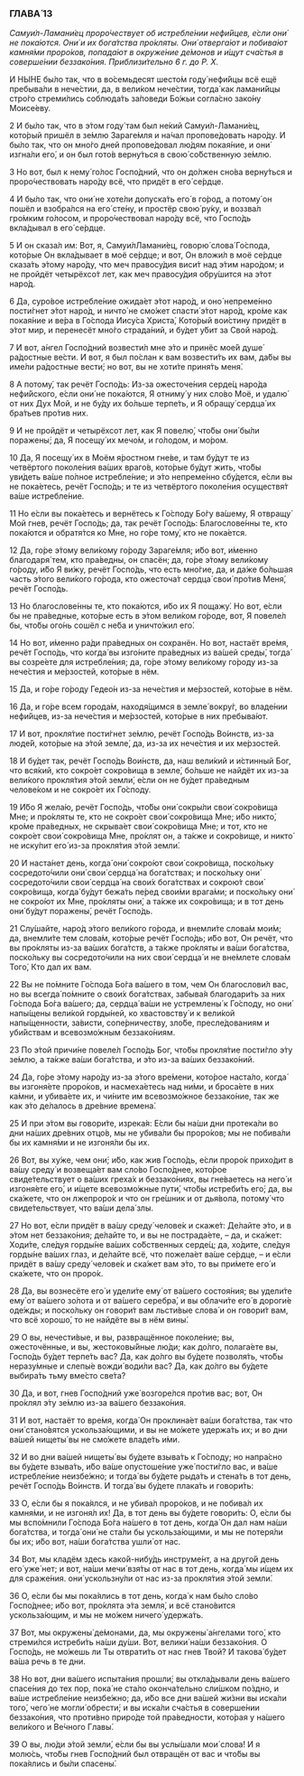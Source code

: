 ### ГЛАВА́ 13

_Самуи́л-Ламани́ец проро́чествует об истребле́нии нефи́йцев, е́сли они́ не пока́ются. Они́ и их бога́тства про́кляты. Они́ отверга́ют и побива́ют камня́ми проро́ков, попада́ют в окруже́ние де́монов и и́щут сча́стья в соверше́нии беззако́ния. Приблизи́тельно 6 г. до Р. Х._

И НЫ́НЕ бы́ло так, что в во́семьдесят шесто́м году́ нефи́йцы всё ещё пребыва́ли в нече́стии, да, в вели́ком нече́стии, тогда́ как ламани́йцы стро́го стреми́лись соблюда́ть за́поведи Бо́жьи согла́сно зако́ну Моисе́еву.

2 И бы́ло так, что в э́том году́ там был не́кий Самуи́л-Ламани́ец, кото́рый пришёл в зе́млю Зараге́мля и на́чал пропове́довать наро́ду. И бы́ло так, что он мно́го дней пропове́довал лю́дям покая́ние, и они́ изгна́ли его́, и он был гото́в верну́ться в свою́ со́бственную зе́млю.

3 Но вот, был к нему́ го́лос Госпо́дний, что он до́лжен сно́ва верну́ться и проро́чествовать наро́ду всё, что придёт в его́ се́рдце.

4 И бы́ло так, что они́ не хоте́ли допуска́ть его́ в го́род, а потому́ он пошёл и взобра́лся на его́ сте́ну, и простёр свою́ ру́ку, и воззва́л гро́мким го́лосом, и проро́чествовал наро́ду всё, что Госпо́дь вкла́дывал в его́ се́рдце.

5 И он сказа́л им: Вот, я, Самуи́лЛамани́ец, говорю́ слова́ Го́спода, кото́рые Он вкла́дывает в моё се́рдце; и вот, Он вложи́л в моё се́рдце сказа́ть э́тому наро́ду, что меч правосу́дия виси́т над э́тим наро́дом; и не пройдёт четырёхсо́т лет, как меч правосу́дия обру́шится на э́тот наро́д.

6 Да, суро́вое истребле́ние ожида́ет э́тот наро́д, и оно́ непреме́нно пости́гнет э́тот наро́д, и ничто́ не смо́жет спасти́ э́тот наро́д, кро́ме как покая́ние и ве́ра в Го́спода Иису́са Христа́, Кото́рый вои́стину придёт в э́тот мир, и перенесёт мно́го страда́ний, и бу́дет у́бит за Свой наро́д.

7 И вот, а́нгел Госпо́дний возвести́л мне э́то и принёс мое́й душе́ ра́достные ве́сти. И вот, я был по́слан к вам возвести́ть их вам, да́бы вы име́ли ра́достные вести́; но вот, вы не хоти́те приня́ть меня́.

8 А потому́, так речёт Госпо́дь: Из-за ожесточе́ния серде́ц наро́да нефи́йского, е́сли они́ не пока́ются, Я отниму́ у них сло́во Моё, и удалю́ от них Дух Мой, и не бу́ду их бо́льше терпе́ть, и Я обращу́ сердца́ их бра́тьев про́тив них.

9 И не пройдёт и четырёхсот лет, как Я повелю́, что́бы они́ бы́ли поражены́; да, Я посещу́ их мечо́м, и го́лодом, и мо́ром.

10 Да, Я посещу́ их в Моём я́ростном гне́ве, и там бу́дут те из четвёртого поколе́ния ва́ших враго́в, кото́рые бу́дут жить, что́бы уви́деть ва́ше по́лное истребле́ние; и э́то непреме́нно сбу́дется, е́сли вы не пока́етесь, речёт Госпо́дь; и те из четвёртого поколе́ния осуществя́т ва́ше истребле́ние.

11 Но е́сли вы пока́етесь и вернётесь к Го́споду Бо́гу ва́шему, Я отвращу́ Мой гнев, речёт Госпо́дь; да, так речёт Госпо́дь: Благослове́нны те, кто пока́ются и обратя́тся ко Мне, но го́ре тому́, кто не пока́ется.

12 Да, го́ре э́тому вели́кому го́роду Зараге́мля; и́бо вот, и́менно благодаря́ тем, кто пра́ведны, он спасён; да, го́ре э́тому вели́кому го́роду, и́бо Я ви́жу, речёт Госпо́дь, что есть мно́гие, да, и да́же бо́льшая часть э́того вели́кого го́рода, кто ожесточа́т сердца́ свои́ про́тив Меня́, речёт Госпо́дь.

13 Но благослове́нны те, кто пока́ются, и́бо их Я пощажу́. Но вот, е́сли бы не пра́ведные, кото́рые есть в э́том вели́ком го́роде, вот, Я повеле́л бы, что́бы ого́нь сошёл с не́ба и уничто́жил его́.

14 Но вот, и́менно ра́ди пра́ведных он сохранён. Но вот, настаёт вре́мя, речёт Госпо́дь, что когда́ вы изго́ните пра́ведных из ва́шей среды́, тогда́ вы созре́ете для истребле́ния; да, го́ре э́тому вели́кому го́роду из-за нече́стия и ме́рзостей, кото́рые в нём.

15 Да, и го́ре го́роду Гедео́н из-за нече́стия и ме́рзостей, кото́рые в нём.

16 Да, и го́ре всем города́м, находя́щимся в земле́ вокру́г, во владе́нии нефи́йцев, из-за нече́стия и ме́рзостей, кото́рые в них пребыва́ют.

17 И вот, прокля́тие пости́гнет зе́млю, речёт Госпо́дь Во́инств, из-за люде́й, кото́рые на э́той земле́, да, из-за их нече́стия и их ме́рзостей.

18 И бу́дет так, речёт Госпо́дь Вои́нств, да, наш вели́кий и и́стинный Бог, что вся́кий, кто сокро́ет сокро́вища в земле́, бо́льше не найдёт их из-за вели́кого прокля́тия э́той земли́, е́сли он не бу́дет пра́ведным челове́ком и не сокро́ет их Го́споду.

19 И́бо Я жела́ю, речёт Госпо́дь, что́бы они́ сокры́ли свои́ сокро́вища Мне; и про́кляты те, кто не сокро́ет свои́ сокро́вища Мне; и́бо никто́, кро́ме пра́ведных, не скрыва́ет свои́ сокро́вища Мне; и тот, кто не сокро́ет свои́ сокро́вища Мне, про́клят он, а та́кже и сокро́вище, и никто́ не иску́пит его́ из-за прокля́тия э́той земли́.

20 И наста́нет день, когда́ они́ сокро́ют свои́ сокро́вища, поско́льку сосредото́чили они́ свои́ сердца́ на бога́тствах; и поско́льку они́ сосредото́чили свои́ сердца́ на свои́х бога́тствах и сокрою́т свои́ сокро́вища, когда́ бу́дут бежа́ть пе́ред свои́ми врага́ми; и поско́льку они́ не сокро́ют их Мне, про́кляты они́, а та́кже их сокро́вища; и в тот день они́ бу́дут поражены́, речёт Госпо́дь.

21 Слу́шайте, наро́д э́того вели́кого го́рода, и внемли́те слова́м мои́м; да, внемли́те тем слова́м, кото́рые речёт Госпо́дь; и́бо вот, Он речёт, что вы про́кляты из-за ва́ших бога́тств, а та́кже про́кляты и ва́ши бога́тства, поско́льку вы сосредото́чили на них свои́ сердца́ и не вне́млете слова́м Того́, Кто дал их вам.

22 Вы не по́мните Го́спода Бо́га ва́шего в том, чем Он благослови́л вас, но вы всегда́ по́мните о свои́х бога́тствах, забыва́я благодари́ть за них Го́спода Бо́га ва́шего; да, сердца́ ва́ши не устремлены́ к Го́споду, но они́ напы́щены вели́кой горды́ней, ко хвастовству́ и к вели́кой напы́щенности, за́висти, сопе́рничеству, зло́бе, пресле́дованиям и уби́йствам и всевозмо́жным беззако́ниям.

23 По э́той причи́не повеле́л Госпо́дь Бог, что́бы прокля́тие пости́гло э́ту зе́млю, а та́кже ва́ши бога́тства, и э́то из-за ва́ших беззако́ний.

24 Да, го́ре э́тому наро́ду из-за э́того вре́мени, кото́рое наста́ло, когда́ вы изгоня́ете проро́ков, и насмеха́етесь над ни́ми, и броса́ете в них ка́мни, и убива́ете их, и чи́ните им всевозмо́жное беззако́ние, так же как э́то де́лалось в дре́вние времена́.

25 И при э́том вы говори́те, изрека́я: Е́сли бы на́ши дни протека́ли во дни на́ших дре́вних отцо́в, мы не убива́ли бы проро́ков; мы не побива́ли бы их камня́ми и не изгоня́ли бы их.

26 Вот, вы ху́же, чем они́; и́бо, как жив Госпо́дь, е́сли проро́к прихо́дит в ва́шу среду́ и возвеща́ет вам сло́во Госпо́днее, кото́рое свиде́тельствует о ва́ших греха́х и беззако́ниях, вы гне́ваетесь на него́ и изгоня́ете его́, и и́щете всевозмо́жные пути́, что́бы истреби́ть его́; да, вы ска́жете, что он лжепроро́к и что он гре́шник и от дья́вола, потому́ что свиде́тельствует, что ва́ши дела́ злы.

27 Но вот, е́сли придёт в ва́шу среду́ челове́к и скаже́т: Де́лайте э́то, и в э́том нет беззако́ния; де́лайте то, и вы не пострада́ете, – да, и ска́жет: Ходи́те, сле́дуя горды́не ва́ших со́бственных серде́ц; да, хо́дите, сле́дуя горды́не ва́ших глаз, и де́лайте всё, что пожела́ет ва́ше се́рдце, – и е́сли придёт в ва́шу среду́ челове́к и ска́жет вам э́то, то вы при́мете его́ и ска́жете, что он проро́к.

28 Да, вы вознесёте его́ и удели́те ему́ от ва́шего состоя́ния; вы удели́те ему́ от ва́шего зо́лота и от ва́шего серебра́, и вы облачи́те его́ в дороги́е оде́жды; и поско́льку он говори́т вам льсти́вые слова́ и он говори́т вам, что всё хорошо́, то не найдёте вы в нём вины́.

29 О вы, нечести́вые, и вы, развращённое поколе́ние; вы, ожесточённые, и вы, жестоковы́йные лю́ди; как до́лго, полага́ете вы, Госпо́дь бу́дет терпе́ть вас? Да, как до́лго вы бу́дете позволя́ть, что́бы неразу́мные и слепы́е вожди́ води́ли вас? Да, как до́лго вы бу́дете выбира́ть тьму вме́сто све́та?

30 Да, и вот, гнев Госпо́дний уже́ возгоре́лся про́тив вас; вот, Он про́клял э́ту зе́млю из-за ва́шего беззако́ния.

31 И вот, настаёт то вре́мя, когда́ Он проклина́ет ва́ши бога́тства, так что они́ стано́вятся ускольза́ющими, и вы не мо́жете удержа́ть их; и во дни ва́шей нищеты́ вы не смо́жете владе́ть и́ми.

32 И во дни ва́шей нищеты́ вы бу́дете взыва́ть к Го́споду; но напра́сно вы бу́дете взыва́ть, и́бо ва́ше опустоше́ние уже́ пости́гло вас, и ва́ше истребле́ние неизбе́жно; и тогда́ вы бу́дете рыда́ть и стена́ть в тот день, речёт Госпо́дь Во́инств. И тогда́ вы бу́дете плака́ть и говори́ть:

33 О, е́сли бы я пока́ялся, и не убива́л проро́ков, и не побива́л их камня́ми, и не изгоня́л их! Да, в тот день вы бу́дете говори́ть: О, е́сли бы мы вспо́мнили Го́спода Бо́га на́шего в тот день, когда́ Он дал нам на́ши бога́тства, и тогда́ они́ не ста́ли бы ускольза́ющими, и мы не потеря́ли бы их; и́бо вот, на́ши бога́тства ушли́ от нас.

34 Вот, мы кладём здесь како́й-нибу́дь инструме́нт, а на друго́й день его́ уже́ нет; и вот, на́ши мечи́ взя́ты от нас в тот день, когда́ мы и́щем их для сраже́ния. они́ ускользну́ли от нас из-за прокля́тия э́той земли́.

36 О, е́сли бы мы пока́ялись в тот день, когда́ к нам бы́ло сло́во Госпо́днее; и́бо вот, про́клята э́та земля́, и всё стано́вится ускольза́ющим, и мы не мо́жем ничего́ удержа́ть.

37 Вот, мы окружены́ де́монами, да, мы окружены́ а́нгелами того́, кто стреми́лся истреби́ть на́ши ду́ши. Вот, велики́ на́ши беззако́ния. О Госпо́дь, не мо́жешь ли Ты отврати́ть от нас гнев Твой? И такова́ бу́дет ва́ша речь в те дни.

38 Но вот, дни ва́шего испыта́ния прошли́; вы откла́дывали день ва́шего спасе́ния до тех пор, пока́ не ста́ло оконча́тельно сли́шком по́здно, и ва́ше истребле́ние неизбе́жно; да, и́бо все дни ва́шей жи́зни вы иска́ли того́, чего́ не могли́ обрести́; и вы иска́ли сча́стья в соверше́нии беззако́ния, что проти́вно приро́де той пра́ведности, кото́рая у на́шего вели́кого и Ве́чного Главы́.

39 О вы, лю́ди э́той земли́, е́сли бы вы услы́шали мои́ слова́! И я молю́сь, что́бы гнев Госпо́дний был отвращён от вас и что́бы вы пока́ялись и бы́ли спасены́.
